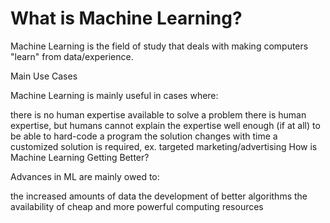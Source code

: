 # What is Machine Learning?

Machine Learning is the field of study that deals with making computers "learn" from data/experience.

Main Use Cases

Machine Learning is mainly useful in cases where:

there is no human expertise available to solve a problem
there is human expertise, but humans cannot explain the expertise well enough (if at all) to be able to hard-code a program
the solution changes with time
a customized solution is required, ex. targeted marketing/advertising
How is Machine Learning Getting Better?

Advances in ML are mainly owed to:

the increased amounts of data
the development of better algorithms
the availability of cheap and more powerful computing resources
